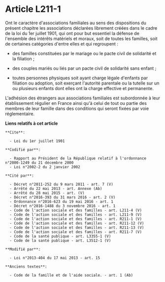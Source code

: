 # Article L211-1

Ont le caractère d'associations familiales au sens des dispositions du présent chapitre les associations déclarées librement
créées dans le cadre de la loi du 1er juillet 1901, qui ont pour but essentiel la défense de l'ensemble des intérêts
matériels et moraux, soit de toutes les familles, soit de certaines catégories d'entre elles et qui regroupent :

- des familles constituées par le mariage ou le pacte civil de solidarité et la filiation ;

- des couples mariés ou liés par un pacte civil de solidarité sans enfant ;

- toutes personnes physiques soit ayant charge légale d'enfants par filiation ou adoption, soit exerçant l'autorité parentale
ou la tutelle sur un ou plusieurs enfants dont elles ont la charge effective et permanente. 

L'adhésion des étrangers aux associations familiales est subordonnée à leur établissement régulier en France ainsi qu'à celui
de tout ou partie des membres de leur famille dans des conditions qui seront fixées par voie réglementaire.

**Liens relatifs à cet article**

	**Cite**:

	  - Loi du 1er juillet 1901

	**Codifié par**:

	  - Rapport au Président de la République relatif à l'ordonnance n°2000-1249 du 21 décembre 2000
	  - Loi n°2002-2 du 2 janvier 2002

	**Cité par**:

	  - Décret n°2011-252 du 9 mars 2011 - art. 7 (V)
	  - Arrêté du 22 mai 2013 - art. Annexe (Ab)
	  - Arrêté du 28 mai 2015 - art. (V)
	  - Décret n°2016-393 du 31 mars 2016 - art. 2 (V)
	  - Ordonnance n°2016-623 du 19 mai 2016 - art. 1
	  - Décret n°2016-1488 du 3 novembre 2016 - art. 1
	  - Code de l'action sociale et des familles - art. L211-4 (V)
	  - Code de l'action sociale et des familles - art. L211-9 (V)
	  - Code de l'action sociale et des familles - art. R211-1 (V)
	  - Code de l'action sociale et des familles - art. R211-12 (V)
	  - Code de l'action sociale et des familles - art. R211-13 (V)
	  - Code de l'action sociale et des familles - art. R211-7 (V)
	  - Code de la santé publique - art. L3355-1 (V)
	  - Code de la santé publique - art. L3512-1 (V)

	**Modifié par**:

	  - Loi n°2013-404 du 17 mai 2013 - art. 15

	**Anciens textes**:

	  - Code de la famille et de l'aide sociale. - art. 1 (Ab)
